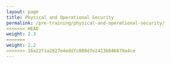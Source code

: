 ```yaml
---
layout: page
title: Physical and Operational Security
permalink: /pre-training/physical-and-operational-security/
<<<<<<< HEAD
weight: 2.3
=======
weight: 2.2
>>>>>>> 16a22f1a2827e4eddfc089d7e2423b046879a4ce
---
```

